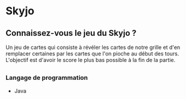 # Skyjo

## Connaissez-vous le jeu du Skyjo ?
Un jeu de cartes qui consiste à révéler les cartes de notre grille et d'en remplacer certaines par les cartes que l'on pioche au début des tours.
L'objectif est d'avoir le score le plus bas possible à la fin de la partie.

##

### Langage de programmation
- Java
